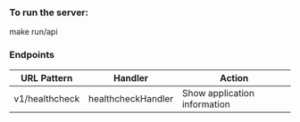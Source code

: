 ### To run the server:

make run/api

### Endpoints

| URL Pattern    | Handler            | Action                       |
| -------------- | ------------------ | ---------------------------- |
| v1/healthcheck | healthcheckHandler | Show application information |
